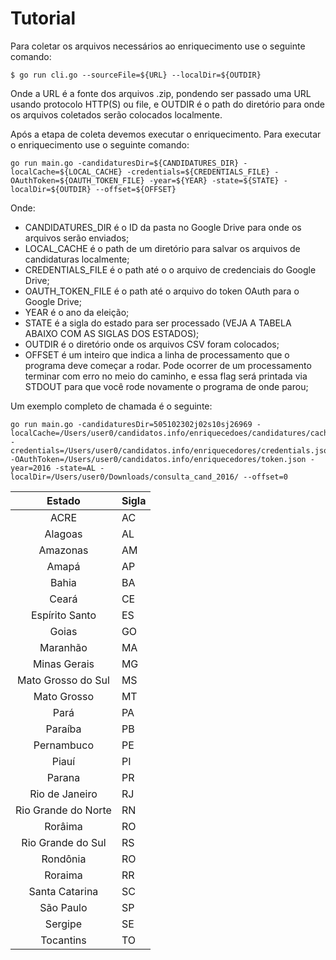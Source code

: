 # Tutorial

Para coletar os arquivos necessários ao enriquecimento use o seguinte comando:
```
$ go run cli.go --sourceFile=${URL} --localDir=${OUTDIR}
```

Onde a URL é a fonte dos arquivos .zip, pondendo ser passado uma URL usando protocolo HTTP(S) ou file, e OUTDIR é o path do diretório para onde os arquivos coletados serão colocados localmente.

Após a etapa de coleta devemos executar o enriquecimento. Para executar o enriquecimento use o seguinte comando:
```
go run main.go -candidaturesDir=${CANDIDATURES_DIR} -localCache=${LOCAL_CACHE} -credentials=${CREDENTIALS_FILE} -OAuthToken=${OAUTH_TOKEN_FILE} -year=${YEAR} -state=${STATE} -localDir=${OUTDIR} --offset=${OFFSET}
```

Onde: 
+ CANDIDATURES_DIR é o ID da pasta no Google Drive para onde os arquivos serão enviados;
+ LOCAL_CACHE é o path de um diretório para salvar os arquivos de candidaturas localmente;
+ CREDENTIALS_FILE é o path até o o arquivo de credenciais do Google Drive;
+ OAUTH_TOKEN_FILE é o path até o arquivo do token OAuth para o Google Drive;
+ YEAR é o ano da eleição;
+ STATE é a sigla do estado para ser processado (VEJA A TABELA ABAIXO COM AS SIGLAS DOS ESTADOS);
+ OUTDIR é o diretório onde os arquivos CSV foram colocados;
+ OFFSET é um inteiro que indica a linha de processamento que o programa deve começar a rodar. Pode ocorrer de um processamento terminar com erro no meio do caminho, e essa flag será printada via STDOUT para que você rode novamente o programa de onde parou;

Um exemplo completo de chamada é o seguinte:

```
go run main.go -candidaturesDir=505102302j02s10sj26969 -localCache=/Users/user0/candidatos.info/enriquecedoes/candidatures/cache -credentials=/Users/user0/candidatos.info/enriquecedores/credentials.json -OAuthToken=/Users/user0/candidatos.info/enriquecedores/token.json -year=2016 -state=AL -localDir=/Users/user0/Downloads/consulta_cand_2016/ --offset=0
```

| Estado | Sigla |
|:--:|:--|
|ACRE|AC|
|Alagoas|AL|
|Amazonas|AM|
|Amapá|AP|
|Bahia|BA|
|Ceará|CE|
|Espírito Santo|ES|
|Goias|GO|
|Maranhão|MA|
|Minas Gerais|MG|
|Mato Grosso do Sul|MS|    
|Mato Grosso|MT|
|Pará|PA|
|Paraíba|PB|
|Pernambuco|PE|
|Piauí|PI|
|Parana|PR|
|Rio de Janeiro|RJ|
|Rio Grande do Norte|RN|
|Rorâima|RO|
|Rio Grande do Sul|RS|
|Rondônia|RO|
|Roraima|RR|
|Santa Catarina|SC|
|São Paulo|SP|
|Sergipe|SE|
|Tocantins|TO|
